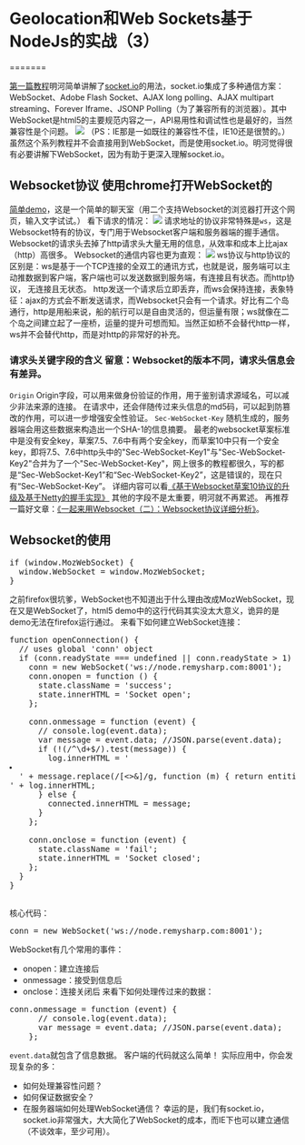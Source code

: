 # Geolocation和Web Sockets基于NodeJs的实战（3）
=======

[第一篇教程][1]明河简单讲解了[socket.io][2]的用法，socket.io集成了多种通信方案： WebSocket、Adobe Flash Socket、AJAX long polling、AJAX multipart streaming、Forever Iframe、JSONP Polling（为了兼容所有的浏览器）。其中WebSocket是html5的主要规范内容之一，API易用性和调试性也是最好的，当然兼容性是个问题。 ![][3] （PS：IE那是一如既往的兼容性不佳，IE10还是很赞的。） 虽然这个系列教程并不会直接用到WebSocket，而是使用socket.io。明河觉得很有必要讲解下WebSocket，因为有助于更深入理解socket.io。 
## Websocket协议 使用chrome打开WebSocket的

[简单demo][4]，这是一个简单的聊天室（用二个支持Websocket的浏览器打开这个网页，输入文字试试。） 看下请求的情况： ![][5] 请求地址的协议非常特殊是`ws`，这是Websocket特有的协议，专门用于Websocket客户端和服务器端的握手通信。 Websocket的请求头去掉了http请求头大量无用的信息，从效率和成本上比ajax（http）高很多。 Websocket的通信内容也更为直观： ![][5] ws协议与http协议的区别是：ws是基于一个TCP连接的全双工的通讯方式，也就是说，服务端可以主动推数据到客户端，客户端也可以发送数据到服务端，有连接且有状态。而http协议， 无连接且无状态。 http发送一个请求后立即丢弃，而ws会保持连接，表象特征：ajax的方式会不断发送请求，而Websocket只会有一个请求。好比有二个岛通行，http是用船来说，船的航行可以是自由灵活的，但运量有限；ws就像在二个岛之间建立起了一座桥，运量的提升可想而知。当然正如桥不会替代http一样，ws并不会替代http，而是对http的非常好的补充。 
### 请求头关键字段的含义 留意：Websocket的版本不同，请求头信息会有差异。 

`Origin` Origin字段，可以用来做身份验证的作用，用于鉴别请求源域名，可以减少非法来源的连接。 在请求中，还会伴随传过来头信息的md5码，可以起到防篡改的作用，可以进一步增强安全性验证。 `Sec-WebSocket-Key` 随机生成的，服务器端会用这些数据来构造出一个SHA-1的信息摘要。 最老的websocket草案标准中是没有安全key，草案7.5、7.6中有两个安全key，而草案10中只有一个安全key，即将7.5、7.6中http头中的"Sec-WebSocket-Key1"与"Sec-WebSocket-Key2"合并为了一个"Sec-WebSocket-Key"，网上很多的教程都很久，写的都是“Sec-WebSocket-Key1”和“Sec-WebSocket-Key2”，这是错误的，现在只有“Sec-WebSocket-Key”。 详细内容可以看[《基于Websocket草案10协议的升级及基于Netty的握手实现》][6] 其他的字段不是太重要，明河就不再累述。 再推荐一篇好文章：[《一起来用Websocket（二）：Websocket协议详细分析》][7]。 
## Websocket的使用

<pre class='brush: js; '>if (window.MozWebSocket) {
  window.WebSocket = window.MozWebSocket;
}
</pre> 之前firefox很坑爹，WebSocket也不知道出于什么理由改成MozWebSocket，现在又是WebSocket了，html5 demo中的这行代码其实没太大意义，诡异的是demo无法在firefox运行通过。 来看下如何建立WebSocket连接： 

<pre class='brush: js; '>function openConnection() {
  // uses global 'conn' object
  if (conn.readyState === undefined || conn.readyState > 1) {
    conn = new WebSocket('ws://node.remysharp.com:8001');    
    conn.onopen = function () {
      state.className = 'success';
      state.innerHTML = 'Socket open';
    };

    conn.onmessage = function (event) {
      // console.log(event.data);
      var message = event.data; //JSON.parse(event.data);
      if (!(/^\d+$/).test(message)) {
        log.innerHTML = '<li class="them">
  ' + message.replace(/[&lt;>&]/g, function (m) { return entities[m]; }) + '
</li>' + log.innerHTML;
      } else {
        connected.innerHTML = message;
      }
    };
    
    conn.onclose = function (event) {
      state.className = 'fail';
      state.innerHTML = 'Socket closed';
    };
  }
}

</pre> 核心代码： 

<pre class='brush: js; '>conn = new WebSocket('ws://node.remysharp.com:8001');  
</pre> WebSocket有几个常用的事件： 

*   onopen：建立连接后
*   onmessage：接受到信息后
*   onclose：连接关闭后 来看下如何处理传过来的数据： 

<pre class='brush: js; '>conn.onmessage = function (event) {
      // console.log(event.data);
      var message = event.data; //JSON.parse(event.data);
    };
</pre>

`event.data`就包含了信息数据。 客户端的代码就这么简单！ 实际应用中，你会发现复杂的多： 
*   如何处理兼容性问题？
*   如何保证数据安全？
*   在服务器端如何处理WebSocket通信？ 幸运的是，我们有socket.io，socket.io非常强大，大大简化了WebSocket的成本，而IE下也可以建立通信（不谈效率，至少可用）。

 [1]: http://www.36ria.com/5914
 [2]: http://socket.io/#home
 [3]: http://s2.36ria.com/201302/4922/32475_o.png
 [4]: http://html5demos.com/web-socket
 [5]: http://s3.36ria.com/201302/4922/32476_o.png
 [6]: http://blog.csdn.net/fenglibing/article/details/6852497
 [7]: http://www.cnblogs.com/dtdnh520/archive/2010/11/11/1875223.html

